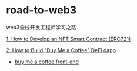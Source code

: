 # road-to-web3
web3全栈开发工程师学习之路

[1. How to Develop an NFT Smart Contract (ERC721)](https://github.com/chenym1992/road-to-web3/tree/main/1-how-to-develop-an-nft-smart-contract-erc721)

[2. How to Build "Buy Me a Coffee" DeFi dapp](https://github.com/chenym1992/road-to-web3/tree/main/2-how-to-build-buy-me-a-coffee-defi-dapp)
- [buy me a coffee front-end](https://github.com/chenym1992/road-to-web3/tree/main/buy-me-a-coffee-frontend)